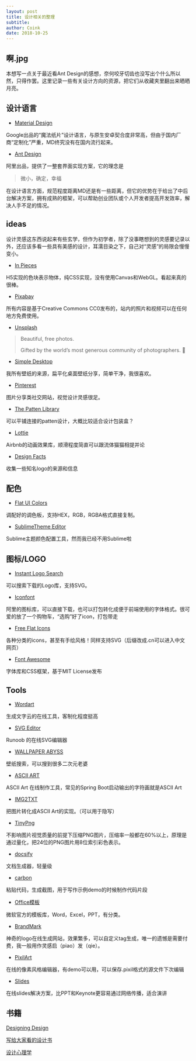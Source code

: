```yaml
---
layout: post
title: 设计相关的整理
subtitle: 
author: Coink
date: 2018-10-25
---
```


## 啊.jpg



本想写一点关于最近看Ant Design的感想，奈何咬牙切齿也没写出个什么所以然，只得作罢。这里记录一些有关设计方向的资源，把它们从收藏夹里翻出来晒晒月亮。



## 设计语言



- [Material Design](https://material.io/)

Google出品的“魔法纸片”设计语言，与原生安卓契合度非常高，但由于国内厂商“定制化”严重，MD终究没有在国内流行起来。



- [Ant Design](https://ant.design/)

阿里出品，提供了一整套界面实现方案，它的理念是

> 微小，确定，幸福

在设计语言方面，规范程度距离MD还是有一些距离，但它的优势在于给出了中后台解决方案，拥有成熟的框架，可以帮助创业团队或个人开发者提高开发效率，解决人手不足的情况。



##  ideas 



设计灵感这东西说起来有些玄学，但作为初学者，除了没事瞎想到的灵感要记录以外，还应该多看一些具有美感的设计，耳濡目染之下，自己对“灵感”的局限会慢慢变小。

- [In Pieces](http://species-in-pieces.com/#)

H5实现的色块表示物体，纯CSS实现，没有使用Canvas和WebGL。看起来真的很棒。



- [Pixabay](https://pixabay.com/)

所有内容是基于Creative Commons CC0发布的，站内的照片和视频可以在任何地方免费使用。



- [Unsplash](https://unsplash.com/)

> Beautiful, free photos.
>
> Gifted by the world’s most generous community of photographers. 🎁



- [Simple Desktop](http://simpledesktops.com/browse/)

我所有壁纸的来源，扁平化桌面壁纸分享，简单干净，我很喜欢。



- [Pinterest](https://www.pinterest.com/)

图片分享类社交网站，视觉设计灵感很足。



- [The Patten Library](http://thepatternlibrary.com/)

可以平铺连接的patten设计，大概比较适合设计包装盒？



- [Lottie](http://airbnb.io/lottie/)

Airbnb的动画效果库，顺滑程度简直可以跟流体猫猫相提并论



- [Design Facts](http://www.designfacts.org/)

收集一些知名logo的来源和信息



## 配色



- [Flat UI Colors](http://flatuicolors.com/)

调配好的调色板，支持HEX，RGB，RGBA格式直接复制。



- [SublimeTheme Editor](http://tmtheme-editor.herokuapp.com/#!/editor/theme/Monokai)

Sublime主题颜色配置工具，然而我已经不用Sublime啦





## 图标/LOGO



- [Instant Logo Search](http://instantlogosearch.com/)

可以搜索下载的Logo库，支持SVG。



- [Iconfont](http://www.iconfont.cn/)

阿里的图标库，可以直接下载，也可以打包转化成便于前端使用的字体格式。很可爱的放了一个购物车，“选购”好了icon，打包带走



- [Free Flat Icons](https://icons8.com/)

各种分类的icons，甚至有手绘风格！同样支持SVG（后缀改成.cn可以进入中文网页）



- [Font Awesome](http://fontawesome.dashgame.com/)

字体库和CSS框架，基于MIT License发布



## Tools



- [Wordart](https://wordart.com/create)

生成文字云的在线工具，客制化程度挺高



- [SVG Editor](https://c.runoob.com/more/svgeditor/)

Runoob 的在线SVG编辑器



- [WALLPAPER ABYSS](https://wall.alphacoders.com/) 

壁纸搜索，可以搜到很多二次元老婆



- [ASCII ART](http://patorjk.com/software/taag/#p=display&f=Graffiti&t=Type%20Something%20)

ASCII Art 在线制作工具，常见的Spring Boot启动输出的字符画就是ASCII Art



- [IMG2TXT](https://www.degraeve.com/img2txt.php)

把图片转化成ASCII Art的实现。（可以用于隐写）



- [TinyPng](https://tinypng.com/)

不影响图片视觉质量的前提下压缩PNG图片，压缩率一般都在60%以上，原理是通过量化，把24位的PNG图片用8位索引彩色表示。



- [docsify](https://docsify.js.org/#/)

文档生成器，轻量级



- [carbon](https://carbon.now.sh/?bg=rgba(171%2C%20184%2C%20195%2C%201)&t=seti&wt=none&l=auto&ds=true&dsyoff=20px&dsblur=68px&wc=true&wa=true&pv=48px&ph=32px&ln=false&fm=Hack&fs=14px&lh=133%25&si=false&es=2x&wm=false&ts=false)

粘贴代码，生成截图，用于写作示例demo的时候制作代码片段



- [Office模板](https://templates.office.com/)

微软官方的模板库，Word，Excel，PPT，有分类。



- [BrandMark](https://app.brandmark.io/v2/)

神奇的logo在线生成网站，效果繁多，可以自定义tag生成，唯一的遗憾是需要付费，我一般用作灵感启（piao）发（qie）。



- [PixilArt](https://www.pixilart.com/)

在线的像素风格编辑器，有demo可以用，可以保存.pixil格式的源文件下次编辑



- [Slides](https://slides.com/)

在线slides解决方案，比PPT和Keynote更容易通过网络传播，适合演讲



## 书籍

[Designing Design](https://book.douban.com/subject/2036849/)



[写给大家看的设计书](https://book.douban.com/subject/3323633/)



[设计心理学](https://book.douban.com/subject/26102860/)